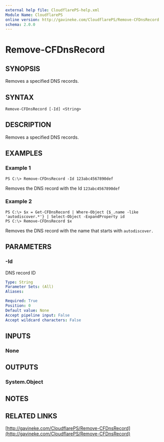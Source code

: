 ```yaml
---
external help file: CloudflarePS-help.xml
Module Name: CloudflarePS
online version: http://gavineke.com/CloudflarePS/Remove-CFDnsRecord
schema: 2.0.0
---
```


# Remove-CFDnsRecord

## SYNOPSIS
Removes a specified DNS records.

## SYNTAX

```
Remove-CFDnsRecord [-Id] <String>
```

## DESCRIPTION
Removes a specified DNS records.

## EXAMPLES

### Example 1
```
PS C:\> Remove-CFDnsRecord -Id 123abc4567890def
```

Removes the DNS record with the Id `123abc4567890def`

### Example 2
```
PS C:\> $x = Get-CFDnsRecord | Where-Object {$_.name -like 'autodiscover.*'} | Select-Object -ExpandProperty id
PS C:\> Remove-CFDnsRecord $x
```

Removes the DNS record with the name that starts with `autodiscover.`

## PARAMETERS

### -Id
DNS record ID

```yaml
Type: String
Parameter Sets: (All)
Aliases: 

Required: True
Position: 0
Default value: None
Accept pipeline input: False
Accept wildcard characters: False
```

## INPUTS

### None


## OUTPUTS

### System.Object

## NOTES

## RELATED LINKS

[http://gavineke.com/CloudflarePS/Remove-CFDnsRecord](http://gavineke.com/CloudflarePS/Remove-CFDnsRecord)

